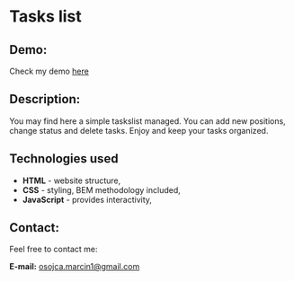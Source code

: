 # Tasks list

## Demo:
Check my demo [here](https://mikoli09.github.io/TasksList/)



## Description:
You may find here a simple taskslist managed.
You can add new positions, change status and delete tasks.
Enjoy and keep your tasks organized.



## Technologies used
- **HTML** - website structure,
- **CSS** - styling, BEM methodology included,
- **JavaScript** - provides interactivity,


## Contact:

Feel free to contact me: 

**E-mail:** [osojca.marcin1@gmail.com](mailto:osojca.marcin1@gmail.com)

